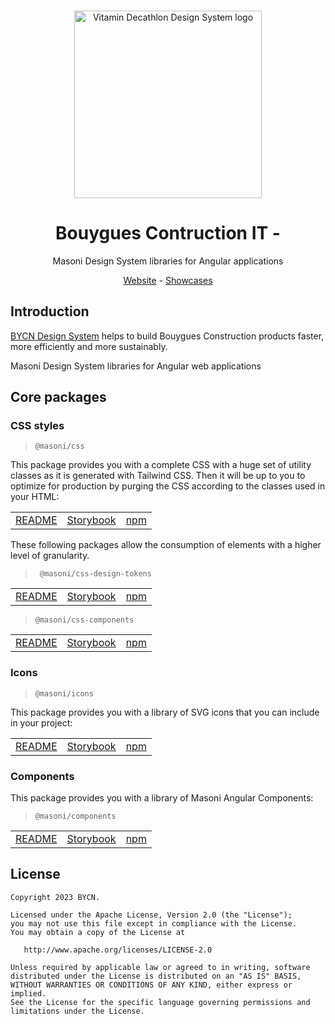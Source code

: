 <br>
<p align="center">
  <img
    width="300px"
    src="https://images.glints.com/unsafe/glints-dashboard.s3.amazonaws.com/company-logo/2539ca31ff4f12b26ccf4d131fc19e16.png"
    alt="Vitamin Decathlon Design System logo" />
</p>

<h1 align="center">Bouygues Contruction IT - </h1>

<p align="center">Masoni Design System libraries for Angular applications</p>

<p align="center">
  <a href="#">Website</a> - <a href="https://bouygues-construction.github.io/design-system-bycn">Showcases</a>
</p>

## Introduction

[BYCN Design System](#) helps to build Bouygues Construction products faster, more efficiently and more sustainably.

Masoni Design System libraries for Angular web applications

## Core packages

### CSS styles

> `@masoni/css`

This package provides you with a complete CSS with a huge set of utility classes as it is generated with Tailwind CSS. Then it will be up to you to optimize for production by purging the CSS according to the classes used in your HTML:

|                                                                                                                               |                                                                                            |          |
| ----------------------------------------------------------------------------------------------------------------------------- | ------------------------------------------------------------------------------------------ | -------- |
| [README](https://github.com/bouygues-construction/design-system-bycn/tree/dangkhoa/project-initialize/projects/css/README.md) | [Storybook](https://bouygues-construction.github.io/design-system-bycn/main/showcases-css) | [npm](#) |

These following packages allow the consumption of elements with a higher level of granularity.

> ` @masoni/css-design-tokens`

|                                                                                                                                                 |                                                                                                                                |          |
| ----------------------------------------------------------------------------------------------------------------------------------------------- | ------------------------------------------------------------------------------------------------------------------------------ | -------- |
| [README](https://github.com/bouygues-construction/design-system-bycn/tree/dangkhoa/project-initialize/projects/css/src/design_tokens/README.md) | [Storybook](https://bouygues-construction.github.io/design-system-bycn/main/showcases-css/?path=/docs/guidelines-colors--docs) | [npm](#) |

> `@masoni/css-components`

|                                                                                                                                              |                                                                                                                                       |          |
| -------------------------------------------------------------------------------------------------------------------------------------------- | ------------------------------------------------------------------------------------------------------------------------------------- | -------- |
| [README](https://github.com/bouygues-construction/design-system-bycn/tree/dangkhoa/project-initialize/projects/css/src/components/README.md) | [Storybook](https://bouygues-construction.github.io/design-system-bycn/main/showcases-css/?path=/story/components-checkbox--overview) | [npm](#) |

### Icons

> `@masoni/icons`

This package provides you with a library of SVG icons that you can include in your project:

|             |                |          |
| ----------- | -------------- | -------- |
| [README](#) | [Storybook](#) | [npm](#) |

### Components

This package provides you with a library of Masoni Angular Components:

> `@masoni/components`

|                                                                                                                                      |                                                                                                    |          |
| ------------------------------------------------------------------------------------------------------------------------------------ | -------------------------------------------------------------------------------------------------- | -------- |
| [README](https://github.com/bouygues-construction/design-system-bycn/tree/dangkhoa/project-initialize/projects/components/README.md) | [Storybook](https://bouygues-construction.github.io/design-system-bycn/main/showcases-components/) | [npm](#) |

## License

    Copyright 2023 BYCN.

    Licensed under the Apache License, Version 2.0 (the "License");
    you may not use this file except in compliance with the License.
    You may obtain a copy of the License at

       http://www.apache.org/licenses/LICENSE-2.0

    Unless required by applicable law or agreed to in writing, software
    distributed under the License is distributed on an "AS IS" BASIS,
    WITHOUT WARRANTIES OR CONDITIONS OF ANY KIND, either express or implied.
    See the License for the specific language governing permissions and
    limitations under the License.
